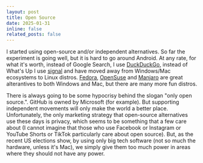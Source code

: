 ```yaml
---
layout: post
title: Open Source
date: 2025-01-31
inline: false
related_posts: false
---
```


I started using open-source and/or independent alternatives. So far the experiment is going well, but it is hard to go around Android. At any rate, for what it's worth, instead of Google Search, I use <a href="https://duckduckgo.com/&kp=1">DuckDuckGo<a/>, instead of What's Up I use <a href="https://signal.org/#signal">signal<a/> and have moved away from Windows/Mac ecosystems to Linux distros. <a href="https://fedoraproject.org">Fedora<a/>, 
<a href="https://www.opensuse.org">OpenSuse<a/> and <a href="https://manjaro.org">Manjaro<a/> are great alterantives to both Windows and Mac, but there are many more fun distros.

There is always going to be some hypocrisy behind the slogan "only open source.". GitHub is owned by Microsoft (for example). But supporting independent movements will only make the world a better place. Unfortunately, the only marketing strategy that open-source alternatives use these days is privacy, which seems to be something that a few care about (I cannot imagine that those who use Facebook or Instagram or YouTube Shorts or TikTok particularly care about open source). But, as the recent US elections show, by using only big tech software (not so much the hardware, unless it's Mac), we simply give them too much power in areas where they should not have any power.


